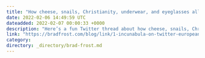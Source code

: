 ```yaml
---
title: "How cheese, snails, Christianity, underwear, and eyeglasses all contributed to the rise of the modern book."
date: 2022-02-06 14:49:59 UTC
dateadded: 2022-02-07 00:00:33 +0000
description: "Here’s a fun Twitter thread about how cheese, snails, Christianity, underwear, and eyeglasses all contributed to the rise of the modern book."
link: "https://bradfrost.com/blog/link/1-incunabula-on-twitter-european-civilization-is-built-on-ham-and-cheese-which-allowed-protein-to-be-stored-throughout-the-icy-winters-without-this-urban-societies-in-most-of-central-europe-wo/"
category:
directory: _directory/brad-frost.md
---
```

